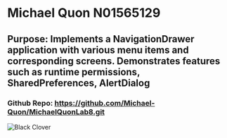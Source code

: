 # Michael Quon N01565129
## Purpose: Implements a NavigationDrawer application with various menu items and corresponding screens. Demonstrates features such as runtime permissions, SharedPreferences, AlertDialog
### Github Repo: https://github.com/Michael-Quon/MichaelQuonLab8.git
![Black Clover](https://www.crunchyroll.com/imgsrv/display/thumbnail/1200x675/catalog/crunchyroll/0273e80242d80b0218f640e038269c18.jpe)